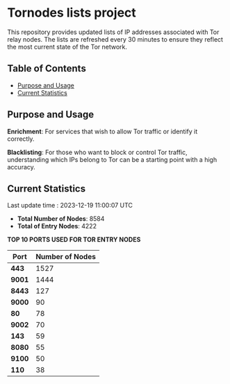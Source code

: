 # Tornodes lists project

This repository provides updated lists of IP addresses associated with Tor relay nodes. The lists are refreshed every 30 minutes to ensure they reflect the most current state of the Tor network.

## Table of Contents

- [Purpose and Usage](#purpose-and-usage)
- [Current Statistics](#current-statistics)


## Purpose and Usage

**Enrichment**: For services that wish to allow Tor traffic or identify it correctly.

**Blacklisting**: For those who want to block or control Tor traffic, understanding which IPs belong to Tor can be a starting point with a high accuracy.

## Current Statistics

Last update time : 2023-12-19 11:00:07 UTC

- **Total Number of Nodes**: 8584
- **Total of Entry Nodes**: 4222

**TOP 10 PORTS USED FOR TOR ENTRY NODES**

| **Port** | **Number of Nodes** |
|------|-----------------|
| **443**   | 1527  |
| **9001**   | 1444  |
| **8443**   | 127  |
| **9000**   | 90  |
| **80**   | 78  |
| **9002**   | 70  |
| **143**   | 59  |
| **8080**   | 55  |
| **9100**   | 50  |
| **110**   | 38  |

